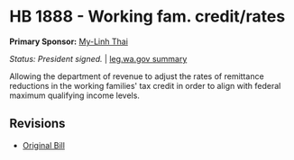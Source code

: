 # HB 1888 - Working fam. credit/rates
**Primary Sponsor:** [My-Linh Thai](/person/leg/thai_my.md)

*Status: President signed.* | [leg.wa.gov summary](https://app.leg.wa.gov/billsummary?BillNumber=1888&Year=2021)

Allowing the department of revenue to adjust the rates of remittance reductions in the working families' tax credit in order to align with federal maximum qualifying income levels.

## Revisions
* [Original Bill](1/)